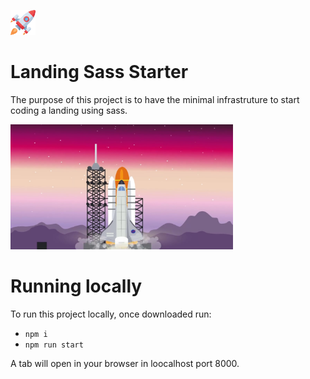 <a href="https://feralamillo.com" target="_blank"><img src="./img/favicon.png" height=40/></a>

# Landing Sass Starter
The purpose of this project is to have the minimal infrastruture to start coding a landing using sass.

<img src="./img/video.jpg" height=200/>

# Running locally

To run this project locally, once downloaded run:

- `npm i`
- `npm run start`

A tab will open in your browser in loocalhost port 8000.


